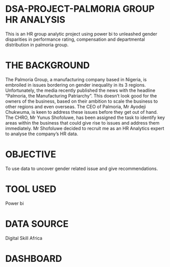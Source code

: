 # DSA-PROJECT-PALMORIA GROUP HR ANALYSIS
This is an HR group analytic project using power bi to unleashed gender disparities in performance rating, compensation and departmental distribution in palmoria group.

# THE BACKGROUND
The Palmoria Group, a manufacturing company based in Nigeria, is embroiled in issues
bordering on gender inequality in its 3 regions. Unfortunately, the media recently
published the news with the headline “Palmoria, the Manufacturing Patriarchy”. This
doesn’t look good for the owners of the business, based on their ambition to scale the
business to other regions and even overseas.
The CEO of Palmoria, Mr Ayodeji Chukwuma, is keen to address these issues before they
get out of hand. The CHRO, Mr Yunus Shofoluwe, has been assigned the task to identify
key areas within the business that could give rise to issues and address them immediately.
Mr Shofoluwe decided to recruit me as an HR Analytics expert to analyse the company’s HR data.

# OBJECTIVE 
To use data to uncover gender related issue and give recommendations.

# TOOL USED
Power bi
# DATA SOURCE 
Digital Skill Africa
# DASHBOARD


